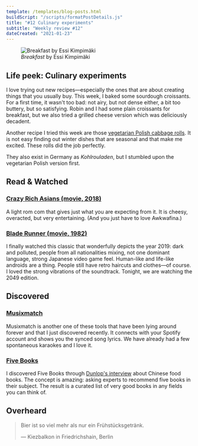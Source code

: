 ```yaml
---
template: /templates/blog-posts.html
buildScript: "/scripts/formatPostDetails.js"
title: "#12 Culinary experiments"
subtitle: "Weekly review #12"
dateCreated: "2021-01-23"
---
```


<figure>
 <img src="https://cdn.dribbble.com/users/623596/screenshots/14519668/media/f1f2e969dac3015018f1439622ec8ee0.jpg" alt="Breakfast by Essi Kimpimäki" />
 <figcaption>
 <cite>Breakfast</cite> by Essi Kimpimäki
 </figcaption>
</figure>

## Life peek: Culinary experiments

I love trying out new recipes—especially the ones that are about creating things that you usually buy. This week, I baked some sourdough croissants. For a first time, it wasn't too bad: not airy, but not dense either, a bit too buttery, but so satisfying. Robin and I had some plain croissants for breakfast, but we also tried a grilled cheese version which was deliciously decadent.

Another recipe I tried this week are those <a href="/recipes/vegetarian-polish-cabbage-rolls">vegetarian Polish cabbage rolls</a>. It is not easy finding out winter dishes that are seasonal and that make me excited. These rolls did the job perfectly.

<Comment>
  They also exist in Germany as <em>Kohlrouladen</em>, but I stumbled upon the
  vegetarian Polish version first.
</Comment>

## Read & Watched

### [Crazy Rich Asians (movie, 2018)](https://en.wikipedia.org/wiki/Crazy_Rich_Asians_%28film%29)

A light rom com that gives just what you are expecting from it. It is cheesy, overacted, but very entertaining. (And you just have to love Awkwafina.)

### [Blade Runner (movie, 1982)](https://en.wikipedia.org/wiki/Blade_Runner)

I finally watched this classic that wonderfully depicts the year 2019: dark and polluted, people from all nationalities mixing, not one dominant language, strong Japanese video game feel. Human-like and life-like androids are a thing. People still have retro haircuts and clothes—of course. I loved the strong vibrations of the soundtrack. Tonight, we are watching the 2049 edition.

## Discovered

### [Musixmatch](https://www.musixmatch.com/)

Musixmatch is another one of these tools that have been lying around forever and that I just discovered recently. It connects with your Spotify account and shows you the synced song lyrics. We have already had a few spontaneous karaokes and I love it.

### [Five Books](https://fivebooks.com/)

I discovered Five Books through [Dunlop's interview](https://fivebooks.com/best-books/fuchsia-dunlop-on-chinese-food/) about Chinese food books. The concept is amazing: asking experts to recommend five books in their subject. The result is a curated list of very good books in any fields you can think of.

## Overheard

> Bier ist so viel mehr als nur ein Frühstücksgetränk.
>
> — Kiezbalkon in Friedrichshain, Berlin
